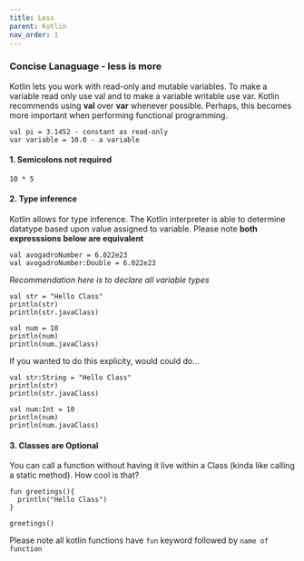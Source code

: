 ```yaml
---
title: Less
parent: Kotlin
nav_order: 1
---
```


### Concise Lanaguage - less is more ###

Kotlin lets you work with read-only and mutable variables. To make a variable
read only use val and to make a variable writable use var. Kotlin recommends
using **val** over **var** whenever possible. Perhaps, this becomes more important
when performing functional programming.

```
val pi = 3.1452 - constant as read-only
var variable = 10.0 - a variable

```







#### 1. Semicolons not required ####

```
10 * 5
```

#### 2. Type inference ####
Kotlin allows for type inference. The Kotlin interpreter is able to determine 
datatype based upon value assigned to variable. Please note 
**both expresssions below are equivalent**

```
val avogadroNumber = 6.022e23
val avogadroNumber:Double = 6.022e23

```

_Recommendation here is to declare all variable types_

```
val str = "Hello Class"
println(str)
println(str.javaClass)
```
```
val num = 10
println(num)
println(num.javaClass)
```

If you wanted to do this explicity, would could do...

```
val str:String = "Hello Class"
println(str)
println(str.javaClass)
```

```
val num:Int = 10
println(num)
println(num.javaClass)
```

#### 3. Classes are Optional ####

You can call a function without having it live within a Class (kinda like calling a static method). How cool is that?

```
fun greetings(){
  println("Hello Class")
}

greetings()
```

Please note all kotlin functions have `fun` keyword followed by `name of function`